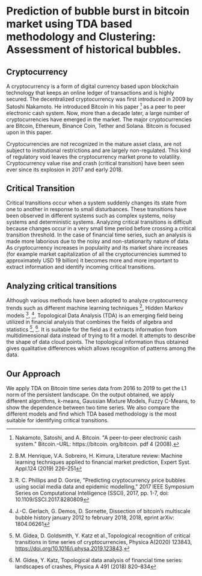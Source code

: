 # Prediction of bubble burst in bitcoin market using TDA based methodology and Clustering: Assessment of historical bubbles.

## Cryptocurrency
A cryptocurrency is a form of digital currency based upon blockchain technology that keeps an online ledger of transactions and is highly secured. The decentralized cryptocurrency was first introduced in 2009 by Satoshi Nakamoto. He introduced Bitcoin in his paper [^1] as a peer to peer electronic cash system. Now, more than a decade later, a large number of cryptocurrencies have emerged in the market. The major cryptocurrencies are Bitcoin, Ethereum, Binance Coin, Tether and Solana. Bitcoin is focused upon in this paper.

Cryptocurrencies are not recognized in the mature asset class, are not subject to institutional restrictions and are largely non-regulated. This kind of regulatory void leaves the cryptocurrency market prone to volatility. Cryptocurrency value rise and crash (critical transition) have been seen ever since its explosion in 2017 and early 2018. 

## Critical Transition
Critical transitions occur when a system suddenly changes its state from one to another in response to small disturbances. These transitions have been observed in different systems such as complex systems, noisy systems and deterministic systems.  Analyzing critical transitions is difficult because changes occur in a very small time period before crossing a critical transition threshold. In the case of financial time series, such an analysis is made more laborious due to the noisy and non-stationarity nature of data. As cryptocurrency increases in popularity and its market share increases (for example market capitalization of all the cryptocurrencies summed to approximately USD 19 billion) it becomes more and more important to extract information and identify incoming critical transitions.
 
## Analyzing critical transitions
Although various methods have been adopted to analyze cryptocurrency trends such as different machine learning techniques [^2], Hidden Markov models [^3], [^4], Topological Data Analysis (TDA) is an emerging field being utilized in financial analysis that combines the fields of algebra and statistics [^5], [^6].
It is suitable for the field as it extracts information from multidimensional data instead of trying to fit a model. It attempts to describe the shape of data cloud points. The topological information thus obtained gives qualitative differences which allows recognition of patterns among the data.

## Our Approach
We apply TDA on Bitcoin time series data from 2016 to 2019 to get the L1 norm of the persistent landscape. On the output obtained, we apply different algorithms, k-means, Gaussian Mixture Models, Fuzzy C-Means, to show the dependence between two time series. We also compare the different models and find which TDA based methodology is the most suitable for identifying critical transitions.



[^1]: Nakamoto, Satoshi, and A. Bitcoin. "A peer-to-peer electronic cash system." Bitcoin.–URL: https://bitcoin. org/bitcoin. pdf 4 (2008).
[^2]: B.M. Henrique, V.A. Sobreiro, H. Kimura, Literature review: Machine learning techniques applied to financial market prediction, Expert Syst. Appl.124 (2019) 226–251
[^3]:  R. C. Phillips and D. Gorse, "Predicting cryptocurrency price bubbles using social media data and epidemic modelling," 2017 IEEE Symposium Series on Computational Intelligence (SSCI), 2017, pp. 1-7, doi: 10.1109/SSCI.2017.8280809
[^4]: J.-C. Gerlach, G. Demos, D. Sornette, Dissection of bitcoin’s multiscale bubble history january 2012 to february 2018, 2018, eprint arXiv: 1804.06261
[^5]: M. Gidea, D. Goldsmith, Y. Katz et al.,Topological recognition of critical transitions in time series of cryptocurrencies, Physica A(2020) 123843, https://doi.org/10.1016/j.physa.2019.123843.
[^6]: M. Gidea, Y. Katz, Topological data analysis of financial time series: landscapes of crashes, Physica A 491 (2018) 820–834

